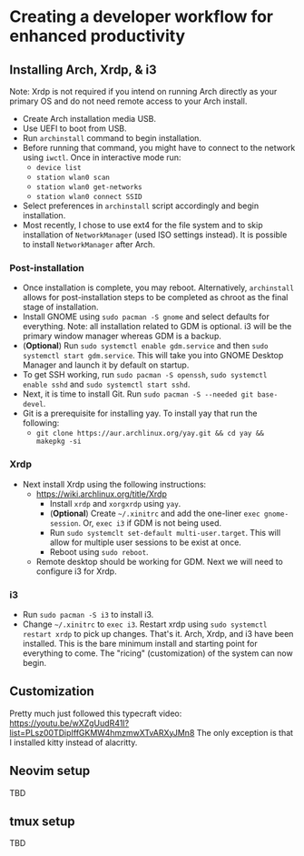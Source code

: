 # Creating a developer workflow for enhanced productivity
## Installing Arch, Xrdp, & i3
Note: Xrdp is not required if you intend on running Arch directly as your primary OS and do not need remote access to your Arch install.
- Create Arch installation media USB.
- Use UEFI to boot from USB.
- Run `archinstall` command to begin installation.
- Before running that command, you might have to connect to the network using `iwctl`. Once in interactive mode run:
  - `device list`
  - `station wlan0 scan`
  - `station wlan0 get-networks`
  - `station wlan0 connect SSID`
- Select preferences in `archinstall` script accordingly and begin installation.
- Most recently, I chose to use ext4 for the file system and to skip installation of `NetworkManager` (used ISO settings instead). It is possible to install `NetworkManager` after Arch.
### Post-installation
- Once installation is complete, you may reboot. Alternatively, `archinstall` allows for post-installation steps to be completed as chroot as the final stage of installation.
- Install GNOME using `sudo pacman -S gnome` and select defaults for everything. Note: all installation related to GDM is optional. i3 will be the primary window manager whereas GDM is a backup.
- (**Optional**) Run `sudo systemctl enable gdm.service` and then `sudo systemctl start gdm.service`. This will take you into GNOME Desktop Manager and launch it by default on startup.
- To get SSH working, run `sudo pacman -S openssh`, `sudo systemctl enable sshd` and `sudo systemctl start sshd`.
- Next, it is time to install Git. Run `sudo pacman -S --needed git base-devel`.
- Git is a prerequisite for installing yay. To install yay that run the following:
  - `git clone https://aur.archlinux.org/yay.git && cd yay && makepkg -si`
### Xrdp
- Next install Xrdp using the following instructions:
  - https://wiki.archlinux.org/title/Xrdp
    - Install `xrdp` and `xorgxrdp` using `yay`.
    - (**Optional**) Create `~/.xinitrc` and add the one-liner `exec gnome-session`. Or, `exec i3` if GDM is not being used.
    - Run `sudo systemclt set-default multi-user.target`. This will allow for multiple user sessions to be exist at once.
    - Reboot using `sudo reboot`.
  - Remote desktop should be working for GDM. Next we will need to configure i3 for Xrdp.
### i3
- Run `sudo pacman -S i3` to install i3.
- Change `~/.xinitrc` to `exec i3`. Restart xrdp using `sudo systemctl restart xrdp` to pick up changes.
That's it. Arch, Xrdp, and i3 have been installed. This is the bare minimum install and starting point for everything to come. The "ricing" (customization) of the system can now begin.
## Customization
Pretty much just followed this typecraft video: https://youtu.be/wXZgUudR41I?list=PLsz00TDipIffGKMW4hmzmwXTvARXyJMn8
The only exception is that I installed kitty instead of alacritty.
## Neovim setup
TBD
## tmux setup
TBD
